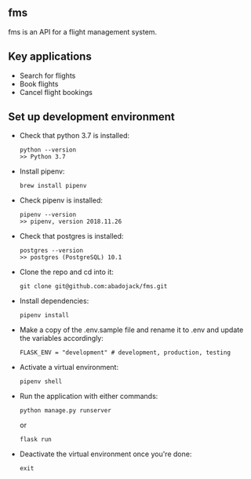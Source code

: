 ## fms

fms is an API for a flight management system.

## Key applications

- Search for flights
- Book flights
- Cancel flight bookings


## Set up development environment
-   Check that python 3.7 is installed:

    ```
    python --version
    >> Python 3.7
    ```

-   Install pipenv:

    ```
    brew install pipenv
    ```

-   Check pipenv is installed:
    ```
    pipenv --version
    >> pipenv, version 2018.11.26
    ```
-   Check that postgres is installed:

    ```
    postgres --version
    >> postgres (PostgreSQL) 10.1
    ```

-   Clone the repo and cd into it:

    ```
    git clone git@github.com:abadojack/fms.git
    ```

-   Install dependencies:

    ```
    pipenv install
    ```

-   Make a copy of the .env.sample file  and rename it to .env and update the variables accordingly:

    ```
    FLASK_ENV = "development" # development, production, testing
    ```

-   Activate a virtual environment:

    ```
    pipenv shell
    ```


-   Run the application with either commands:

    ```
    python manage.py runserver
    ```
    or
    ```
    flask run
    ```

-   Deactivate the virtual environment once you're done:
    ```
    exit
    ```
